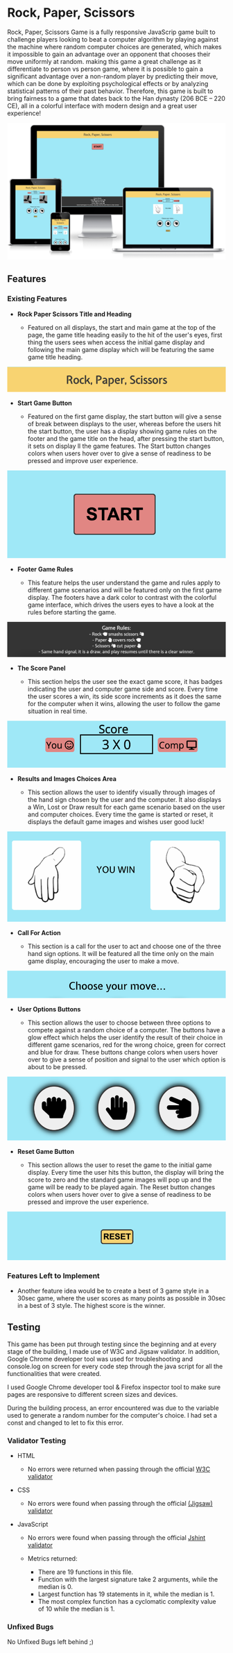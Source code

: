 # Rock, Paper, Scissors

Rock, Paper, Scissors Game is a fully responsive JavaScrip game built to challenge players looking to beat a computer algorithm by playing against the machine where random computer choices are generated, which makes it impossible to gain an advantage over an opponent that chooses their move uniformly at random. making this game a great challenge as it differentiate to person vs person game, where it is possible to gain a significant advantage over a non-random player by predicting their move, which can be done by exploiting psychological effects or by analyzing statistical patterns of their past behavior. Therefore, this game is built to bring fairness to a game that dates back to the Han dynasty (206 BCE – 220 CE), all in a colorful interface with modern design and a great user experience!

![Responsive Mockup Diferent Screens Sizes](media/mockup-screens-sizes.png)

## Features 

### Existing Features

- __Rock Paper Scissors Title and Heading__

  - Featured on all displays, the start and main game at the top of the page, the game title heading easily to the hit of the user's eyes, first thing the users sees when access the initial game display and following the main game display which will be featuring the same game title heading.

![Game Title Heading](media/header-title.png)

- __Start Game Button__

  - Featured on the first game display, the start button will give a sense of break between displays to the user, whereas before the users hit the start button, the user has a display showing game rules on the footer and the game title on the head, after pressing the start button, it sets on display ll the game features. The Start button changes colors when users hover over to give a sense of readiness to be pressed and improve user experience.

![Start Game](media/start-button.png)

- __Footer Game Rules__

  - This feature helps the user understand the game and rules apply to different game scenarios and will be featured only on the first game display. The footers have a dark color to contrast with the colorful game interface, which drives the users eyes to have a look at the rules before starting the game.

![Footer Game](media/footer-game-rules.png)

- __The Score Panel__

  - This section helps the user see the exact game score, it has badges indicating the user and computer game side and score. Every time the user scores a win, its side score increments as it does the same for the computer when it wins, allowing the user to follow the game situation in real time.

![Score Panel](media/score-panel.png)

- __Results and Images Choices Area__

  - This section allows the user to identify visually through images of the hand sign chosen by the user and the computer. It also displays a Win, Lost or Draw result for each game scenario based on the user and computer choices. Every time the game is started or reset, it displays the default game images and wishes user good luck!

![Result Game Area](media/result-iimages-area.png)

- __Call For Action__

  - This section is a call for the user to act and choose one of the three hand sign options. It will be featured all the time only on the main game display, encouraging the user to make a move.

![Make a Move Call](media/call-for-action.png)

- __User Options Buttons__

  - This section allows the user to choose between three options to compete against a random choice of a computer. The buttons have a glow effect which helps the user identify the result of their choice in different game scenarios, red for the wrong choice, green for correct and blue for draw. These buttons change colors when users hover over to give a sense of position and signal to the user which option is about to be pressed.

![User Options Buttons](media/user-options-buttons.png)

- __Reset Game Button__

  - This section allows the user to reset the game to the initial game display. Every time the user hits this button, the display will bring the score to zero and the standard game images will pop up and the game will be ready to be played again. The Reset button changes colors when users hover over to give a sense of readiness to be pressed and improve the user experience.

![Reset Button](media/reset-game-button.png)

### Features Left to Implement

- Another feature idea would be to create a best of 3 game style in a 30sec game, where the user scores as many points as possible in 30sec in a best of 3 style. The highest score is the winner.

## Testing 

This game has been put through testing since the beginning and at every stage of the building, I made use of W3C and Jigsaw validator. In addition, Google Chrome developer tool was used for troubleshooting and console.log on screen for every code step through the java script for all the functionalities that were created.

I used Google Chrome developer tool & Firefox inspector tool to make sure pages are responsive to different screen sizes and devices.

During the building process, an error encountered was due to the variable used to generate a random number for the computer's choice. I had set a const and changed to let to fix this error.


### Validator Testing 

- HTML
    - No errors were returned when passing through the official [W3C validator](https://validator.w3.org/nu/?doc=https%3A%2F%2Fmarcosmgs.github.io%2Frockpaperscissors%2F)

- CSS
    - No errors were found when passing through the official [(Jigsaw) validator](https://jigsaw.w3.org/css-validator/validator?uri=https%3A%2F%2Fmarcosmgs.github.io%2Frockpaperscissors%2F&profile=css3svg&usermedium=all&warning=1&vextwarning=&lang=en)

- JavaScript
    - No errors were found when passing through the official [Jshint validator](https://jshint.com/)
    
    - Metrics returned:
      - There are 19 functions in this file.
      - Function with the largest signature take 2 arguments, while the median is 0.
      - Largest function has 19 statements in it, while the median is 1.
      - The most complex function has a cyclomatic complexity value of 10 while the median is 1.


### Unfixed Bugs

No Unfixed Bugs left behind ;)
